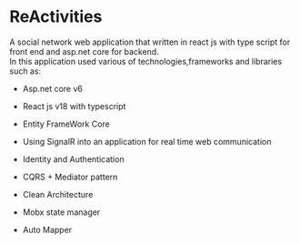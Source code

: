 # ReActivities
A social network web application that written in react js with type script for front end and asp.net core for backend.                                                       
In this application used various of technologies,frameworks and libraries such as:

* Asp.net core v6

* React js v18 with typescript

* Entity FrameWork Core

* Using SignalR into an application for real time web communication

* Identity and Authentication

* CQRS + Mediator pattern

* Clean Architecture

* Mobx state manager

* Auto Mapper
